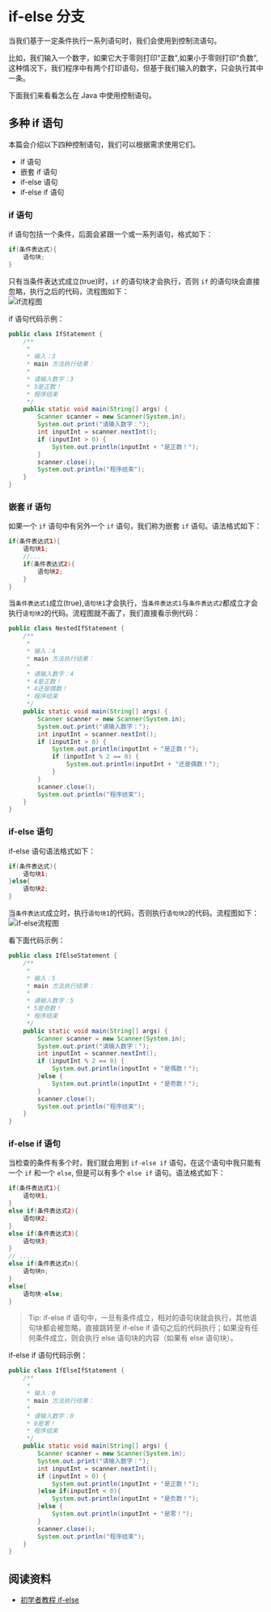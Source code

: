 # if-else 分支

当我们基于一定条件执行一系列语句时，我们会使用到控制流语句。

比如，我们输入一个数字，如果它大于零则打印"正数",如果小于零则打印"负数",这种情况下，我们程序中有两个打印语句，但基于我们输入的数字，只会执行其中一条。

下面我们来看看怎么在 Java 中使用控制语句。

## 多种 if 语句

本篇会介绍以下四种控制语句，我们可以根据需求使用它们。

- if 语句
- 嵌套 if 语句
- if-else 语句
- if-else if 语句

### if 语句

if 语句包括一个条件，后面会紧跟一个或一系列语句，格式如下：

```java
if(条件表达式){
    语句块;
}
```

只有当条件表达式成立(true)时，`if` 的语句块才会执行，否则 `if` 的语句块会直接忽略，执行之后的代码，流程图如下：  
![if流程图](../../imgs/if流程图.jpg)

if 语句代码示例：

```java
public class IfStatement {
    /**
     *
     * 输入：3
     * main 方法执行结果：
     *
     * 请输入数字：3
     * 3是正数！
     * 程序结束
     */
    public static void main(String[] args) {
        Scanner scanner = new Scanner(System.in);
        System.out.print("请输入数字：");
        int inputInt = scanner.nextInt();
        if (inputInt > 0) {
            System.out.println(inputInt + "是正数！");
        }
        scanner.close();
        System.out.println("程序结束");
    }
}
```

### 嵌套 if 语句

如果一个 `if` 语句中有另外一个 `if` 语句，我们称为嵌套 `if` 语句。语法格式如下：

```java
if(条件表达式1){
    语句块1;
    //...
    if(条件表达式2){
        语句块2;
    }
}
```

当`条件表达式1`成立(true),`语句块1`才会执行，当`条件表达式1`与`条件表达式2`都成立才会执行`语句块2`的代码。流程图就不画了，我们直接看示例代码：

```java
public class NestedIfStatement {
    /**
     *
     * 输入：4
     * main 方法执行结果：
     *
     * 请输入数字：4
     * 4是正数！
     * 4还是偶数！
     * 程序结束
     */
    public static void main(String[] args) {
        Scanner scanner = new Scanner(System.in);
        System.out.print("请输入数字：");
        int inputInt = scanner.nextInt();
        if (inputInt > 0) {
            System.out.println(inputInt + "是正数！");
            if (inputInt % 2 == 0) {
                System.out.println(inputInt + "还是偶数！");
            }
        }
        scanner.close();
        System.out.println("程序结束");
    }
}
```

### if-else 语句

if-else 语句语法格式如下：

```java
if(条件表达式){
    语句块1;
}else{
    语句块2;
}
```

当`条件表达式`成立时，执行`语句块1`的代码，否则执行`语句块2`的代码。流程图如下：  
![if-else流程图](../../imgs/if-else流程图.jpg)

看下面代码示例：

```java
public class IfElseStatement {
    /**
     *
     * 输入：5
     * main 方法执行结果：
     *
     * 请输入数字：5
     * 5是奇数！
     * 程序结束
     */
    public static void main(String[] args) {
        Scanner scanner = new Scanner(System.in);
        System.out.print("请输入数字：");
        int inputInt = scanner.nextInt();
        if (inputInt % 2 == 0) {
            System.out.println(inputInt + "是偶数！");
        }else {
            System.out.println(inputInt + "是奇数！");
        }
        scanner.close();
        System.out.println("程序结束");
    }
}
```

### if-else if 语句

当检查的条件有多个时，我们就会用到 `if-else if` 语句，在这个语句中我只能有一个 `if` 和一个 `else`, 但是可以有多个 `else if` 语句。语法格式如下：

```java
if(条件表达式1){
    语句块1;
}
else if(条件表达式2){
    语句块2;
}
else if(条件表达式3){
    语句块3;
}
// ...
else if(条件表达式n){
    语句块n;
}
else{
    语句块-else;
}
```

> Tip: if-else if 语句中，一旦有条件成立，相对的语句块就会执行，其他语句块都会被忽略，直接跳转至 if-else if 语句之后的代码执行；如果没有任何条件成立，则会执行 else 语句块的内容（如果有 else 语句块）。

if-else if 语句代码示例：

```java
public class IfElseIfStatement {
    /**
     *
     * 输入：0
     * main 方法执行结果：
     *
     * 请输入数字：0
     * 0是零！
     * 程序结束
     */
    public static void main(String[] args) {
        Scanner scanner = new Scanner(System.in);
        System.out.print("请输入数字：");
        int inputInt = scanner.nextInt();
        if (inputInt > 0) {
            System.out.println(inputInt + "是正数！");
        }else if(inputInt < 0){
            System.out.println(inputInt + "是负数！");
        }else {
            System.out.println(inputInt + "是零！");
        }
        scanner.close();
        System.out.println("程序结束");
    }
}
```

## 阅读资料

- [初学者教程 if-else](https://beginnersbook.com/2017/08/if-else-statement-in-java/)
